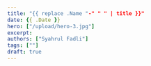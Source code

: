 ```yaml
---
title: "{{ replace .Name "-" " " | title }}"
date: {{ .Date }}
hero: ["/upload/hero-3.jpg"]
excerpt:
authors: ["Syahrul Fadli"]
tags: [""]
draft: true
---
```

